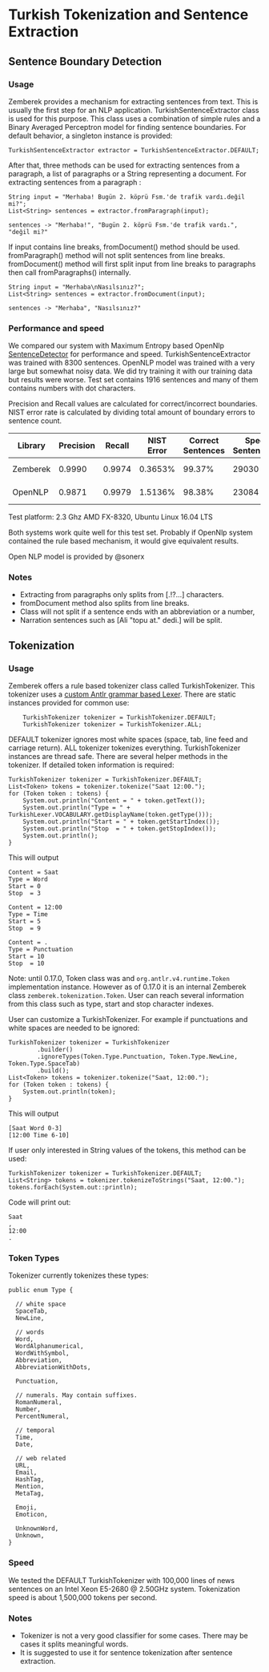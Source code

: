 Turkish Tokenization and Sentence Extraction
============

## Sentence Boundary Detection

### Usage

Zemberek provides a mechanism for extracting sentences from text. This is usually the first step
 for an NLP application. TurkishSentenceExtractor class is used for this purpose. This class uses 
 a combination of simple rules and a Binary Averaged Perceptron model for finding 
 sentence boundaries. For default behavior, a singleton instance is provided:
 
    TurkishSentenceExtractor extractor = TurkishSentenceExtractor.DEFAULT;

After that, three methods can be used for extracting sentences from a paragraph, a list
     of paragraphs or a String representing a document.
      For extracting sentences from a paragraph :

    String input = "Merhaba! Bugün 2. köprü Fsm.'de trafik vardı.değil mi?";     
    List<String> sentences = extractor.fromParagraph(input);

    sentences -> "Merhaba!", "Bugün 2. köprü Fsm.'de trafik vardı.", "değil mi?"
    
If input contains line breaks, fromDocument() method should be used.
fromParagraph() method will not split sentences from
 line breaks. fromDocument() method will first split input from line breaks to paragraphs
 then call fromParagraphs() internally.
 
    String input = "Merhaba\nNasılsınız?";
    List<String> sentences = extractor.fromDocument(input);        
    
    sentences -> "Merhaba", "Nasılsınız?"    
 

### Performance and speed

We compared our system with Maximum Entropy based OpenNlp 
[SentenceDetector](https://opennlp.apache.org/documentation/1.7.0/manual/opennlp.html#tools.sentdetect) for performance and speed.
 TurkishSentenceExtractor was trained with 8300 sentences.  OpenNLP model was
 trained with a very large but somewhat noisy data. We did try training it with our training data but results were worse.
 Test set contains 1916 sentences and many of them contains numbers with dot characters. 

Precision and Recall values are calculated for correct/incorrect boundaries. NIST error rate is calculated 
by dividing total amount of boundary errors to sentence count.

|  Library   | Precision| Recall   | NIST Error| Correct Sentences | Speed Sentences/s| Model Size |
|------------|----------|----------|-----------|-------------------|------------------|------------|
| Zemberek   |  0.9990  | 0.9974   |  0.3653%  |  99.37%           |  29030           |  10.1 KB   |
| OpenNLP    |  0.9871  | 0.9979   |  1.5136%  |  98.38%           |  23084           |  3.3 MB    |

Test platform: 2.3 Ghz AMD FX-8320, Ubuntu Linux 16.04 LTS

Both systems work quite well for this test set. Probably if OpenNlp system contained the rule based mechanism, it would give equivalent results. 

Open NLP model is provided by @sonerx

### Notes

- Extracting from paragraphs only splits from [.!?…] characters.
- fromDocument method also splits from line breaks.
- Class will not split if a sentence ends with an abbreviation or a number,
- Narration sentences such as [Ali "topu at." dedi.] will be split.

## Tokenization

### Usage

Zemberek offers a rule based tokenizer class called TurkishTokenizer. 
This tokenizer uses a [custom Antlr grammar based Lexer](https://github.com/ahmetaa/zemberek-nlp/blob/master/tokenization/src/main/resources/tokenization/TurkishLexer.g4#L75).
There are static instances provided for common use:
 
        TurkishTokenizer tokenizer = TurkishTokenizer.DEFAULT;
        TurkishTokenizer tokenizer = TurkishTokenizer.ALL;        

DEFAULT tokenizer ignores most white spaces (space, tab, line feed and carriage return). 
ALL tokenizer tokenizes everything. 
TurkishTokenizer instances are thread safe.
There are several helper methods in the tokenizer.
If detailed token information is required:

    TurkishTokenizer tokenizer = TurkishTokenizer.DEFAULT;
    List<Token> tokens = tokenizer.tokenize("Saat 12:00.");
    for (Token token : tokens) {
        System.out.println("Content = " + token.getText());
        System.out.println("Type = " + TurkishLexer.VOCABULARY.getDisplayName(token.getType()));
        System.out.println("Start = " + token.getStartIndex());
        System.out.println("Stop  = " + token.getStopIndex());
        System.out.println();
    }

This will output 

    Content = Saat
    Type = Word
    Start = 0
    Stop  = 3
    
    Content = 12:00
    Type = Time
    Start = 5
    Stop  = 9
    
    Content = .
    Type = Punctuation
    Start = 10
    Stop  = 10

Note: until 0.17.0, Token class was and `org.antlr.v4.runtime.Token` implementation instance.
However as of 0.17.0 it is an internal Zemberek class `zemberek.tokenization.Token`. 
User can reach several information from this class  such as type, start and stop character indexes.

User can customize a TurkishTokenizer. 
For example if punctuations and white spaces are needed to be ignored:
 
    TurkishTokenizer tokenizer = TurkishTokenizer
            .builder()
            .ignoreTypes(Token.Type.Punctuation, Token.Type.NewLine, Token.Type.SpaceTab)
            .build();
    List<Token> tokens = tokenizer.tokenize("Saat, 12:00.");
    for (Token token : tokens) {
        System.out.println(token);
    } 

This will output 

    [Saat Word 0-3]
    [12:00 Time 6-10]

If user only interested in String values of the tokens, this method can be used:

    TurkishTokenizer tokenizer = TurkishTokenizer.DEFAULT;
    List<String> tokens = tokenizer.tokenizeToStrings("Saat, 12:00.");
    tokens.forEach(System.out::println);

Code will print out:

    Saat
    ,
    12:00
    .

### Token Types

Tokenizer currently tokenizes these types:

    public enum Type {
  
      // white space
      SpaceTab,
      NewLine,
  
      // words
      Word,
      WordAlphanumerical,
      WordWithSymbol,
      Abbreviation,
      AbbreviationWithDots,
  
      Punctuation,
  
      // numerals. May contain suffixes.
      RomanNumeral,
      Number,
      PercentNumeral,
  
      // temporal
      Time,
      Date,
  
      // web related
      URL,
      Email,
      HashTag,
      Mention,
      MetaTag,
  
      Emoji,
      Emoticon,
  
      UnknownWord,
      Unknown,
    }

### Speed

We tested the DEFAULT TurkishTokenizer with 100,000 lines of news sentences 
on an Intel Xeon E5-2680 @ 2.50GHz system. 
Tokenization speed is about 1,500,000 tokens per second. 

### Notes

- Tokenizer is not a very good classifier for some cases. There may be cases it splits meaningful words.
- It is suggested to use it for sentence tokenization after sentence extraction. 

